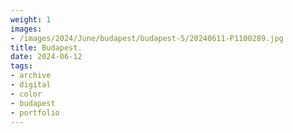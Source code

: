 ```yaml
---
weight: 1
images:
- /images/2024/June/budapest/budapest-5/20240611-P1100289.jpg
title: Budapest.
date: 2024-06-12
tags:
- archive
- digital
- color
- budapest
- portfolio
---
```


